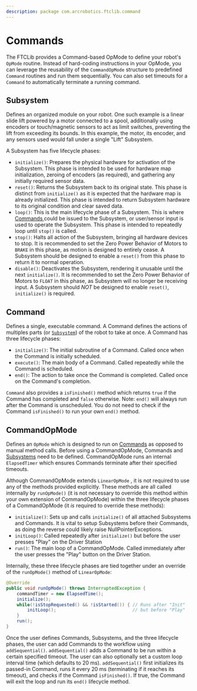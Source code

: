 ```yaml
---
description: package com.arcrobotics.ftclib.command
---
```


# Commands

The FTCLib provides a Command-based OpMode to define your robot's `OpMode` routine. Instead of hard-coding instructions in your OpMode, you can leverage the reusability of the `CommandOpMode` structure to predefined `Command` routines and run them sequentially. You can also set timeouts for a `Command` to automatically terminate a running command.

## Subsystem

Defines an organized module on your robot. One such example is a linear slide lift powered by a motor connected to a spool, additionally using encoders or touch/magnetic sensors to act as limit switches, preventing the lift from exceeding its bounds. In this example, the motor, its encoder, and any sensors used would fall under a single "Lift" Subsystem.

A Subsystem has five lifecycle phases:

* `initialize()`: Prepares the physical hardware for activation of the Subsystem. This phase is intended to be used for hardware map initialization, zeroing of encoders \(as required\), and gathering any initially required sensor data.
* `reset()`: Returns the Subsystem back to its original state. This phase is distinct from `initialize()` as it is expected that the hardware map is already initialized. This phase is intended to return Subsystem hardware to its original condition and clear saved data.
* `loop()`: This is the main lifecycle phase of a Subsystem. This is where [Commands ](commands.md#command)could be issued to the Subsystem, or user/sensor input is used to operate the Subsystem. This phase is intended to repeatedly loop until `stop()` is called.
* `stop()`: Halts all action of the Subsystem, bringing all hardware devices to stop. It is recommended to set the Zero Power Behavior of Motors to `BRAKE` in this phase, as motion is designed to entirely cease. A Subsystem should be designed to enable a `reset()` from this phase to return it to normal operation.
* `disable()`: Deactivates the Subsystem, rendering it unusable until the next `initialize()`. It is recommended to set the Zero Power Behavior of Motors to `FLOAT` in this phase, as Subsystem will no longer be receiving input. A Subsystem should _NOT_ be designed to enable `reset()`, `initialize()` is required.

## Command

Defines a single, executable command. A Command defines the actions of multiples parts \(or [`Subsystem`](commands.md#subsystem)\) of the robot to take at once. A Command has three lifecycle phases:

* `initialize()`: The initial subroutine of a Command. Called once when the Command is initially scheduled.
* `execute()`: The main body of a Command. Called repeatedly while the Command is scheduled.
* `end()`: The action to take once the Command is completed. Called once on the Command's completion.

`Command` also provides a `isFinished()` method which returns `true` if the Command has completed and `false` otherwise. Note: `end()` will always run after the Command is unscheduled. You do not need to check if the Command `isFinished()` to run your own `end()` method.

## CommandOpMode

Defines an `OpMode` which is designed to run on [Commands](commands.md#command) as opposed to manual method calls. Before using a CommandOpMode, Commands and [Subsystems](commands.md#subsystem) need to be defined. CommandOpMode runs an internal `ElapsedTimer` which ensures Commands terminate after their specified timeouts.

Although CommandOpMode extends `LinearOpMode` , it is not required to use any of the methods provided explicitly. These methods are all called internally by `runOpMode()` \(it is not necessary to override this method within your own extension of CommandOpMode\) within the three lifecycle phases of a CommandOpMode \(it _is_ required to override these methods\):

* `initialize()`: Sets up and calls `initialize()` of all attached Subsystems and Commands. It is vital to setup Subsystems before their Commands, as doing the reverse could likely raise NullPointerExceptions. 
* `initLoop()`: Called repeatedly after `initialize()` but before the user presses "Play" on the Driver Station
* `run()`: The main loop of a CommandOpMode. Called immediately after the user presses the "Play" button on the Driver Station.

Internally, these three lifecycle phases are tied together under an override of the `runOpMode()` method of `LinearOpMode`:

```java
@Override
public void runOpMode() throws InterruptedException {
    commandTimer = new ElapsedTime();
    initialize();
    while(!isStopRequested() && !isStarted()) { // Runs after "Init" 
        initLoop();                             // but before "Play"
    }
    run();
}
```

Once the user defines Commands, Subsystems, and the three lifecycle phases, the user can add Commands to the workflow using `addSequential()`. `addSequential()` adds a Command to be run within a certain specified timeout. The user can also optionally set a custom loop interval time \(which defaults to 20 ms\). `addSequential()` first initializes its passed-in Command, runs it every 20 ms \(terminating if it reaches its timeout\), and checks if the Command `isFinished()`. If true, the Command will exit the loop and run its `end()` lifecycle method.

